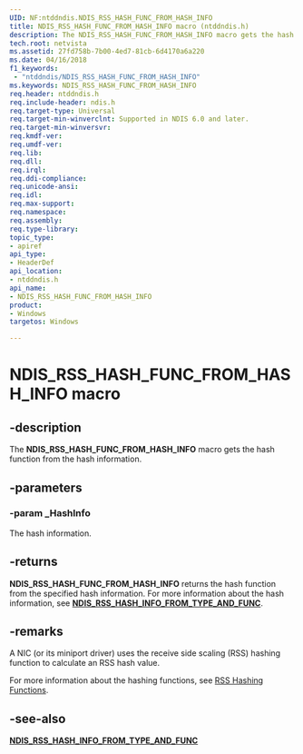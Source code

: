 ```yaml
---
UID: NF:ntddndis.NDIS_RSS_HASH_FUNC_FROM_HASH_INFO
title: NDIS_RSS_HASH_FUNC_FROM_HASH_INFO macro (ntddndis.h)
description: The NDIS_RSS_HASH_FUNC_FROM_HASH_INFO macro gets the hash function from the hash information.
tech.root: netvista
ms.assetid: 27fd758b-7b00-4ed7-81cb-6d4170a6a220
ms.date: 04/16/2018
f1_keywords:
 - "ntddndis/NDIS_RSS_HASH_FUNC_FROM_HASH_INFO"
ms.keywords: NDIS_RSS_HASH_FUNC_FROM_HASH_INFO
req.header: ntddndis.h
req.include-header: ndis.h
req.target-type: Universal
req.target-min-winverclnt: Supported in NDIS 6.0 and later.
req.target-min-winversvr:
req.kmdf-ver:
req.umdf-ver:
req.lib:
req.dll:
req.irql: 
req.ddi-compliance:
req.unicode-ansi:
req.idl:
req.max-support:
req.namespace:
req.assembly:
req.type-library: 
topic_type: 
- apiref
api_type: 
- HeaderDef
api_location: 
- ntddndis.h
api_name: 
- NDIS_RSS_HASH_FUNC_FROM_HASH_INFO
product:
- Windows
targetos: Windows

---
```


# NDIS_RSS_HASH_FUNC_FROM_HASH_INFO macro


## -description

The **NDIS_RSS_HASH_FUNC_FROM_HASH_INFO** macro gets the hash function from the hash information.

## -parameters

### -param _HashInfo

The hash information.

## -returns

**NDIS_RSS_HASH_FUNC_FROM_HASH_INFO** returns the hash function from the specified hash information. For more information about the hash information, see [**NDIS_RSS_HASH_INFO_FROM_TYPE_AND_FUNC**](nf-ntddndis-ndis_rss_hash_info_from_type_and_func.md).

## -remarks

A NIC (or its miniport driver) uses the receive side scaling (RSS) hashing function to calculate an RSS hash value.

For more information about the hashing functions, see [RSS Hashing Functions](https://docs.microsoft.com/windows-hardware/drivers/network/rss-hashing-functions).

## -see-also

[**NDIS_RSS_HASH_INFO_FROM_TYPE_AND_FUNC**](nf-ntddndis-ndis_rss_hash_info_from_type_and_func.md)
